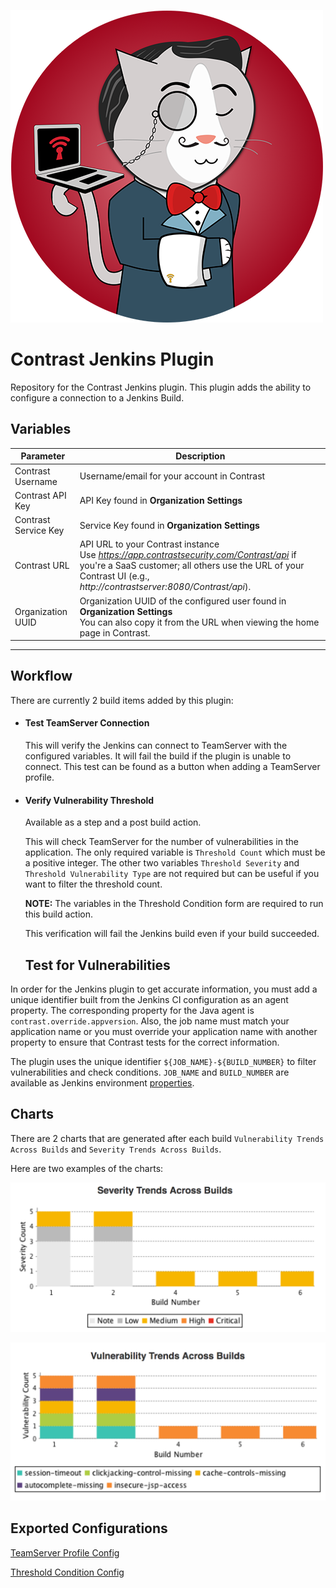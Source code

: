 <!--Jenkins Cat -->
![Jenkins Cat](img/jenkins-cat.png "Jenkins Cat" )

# Contrast Jenkins Plugin

Repository for the Contrast Jenkins plugin. This plugin adds the ability to configure a connection to a Jenkins Build.

## Variables

| Parameter                   | Description                                             |
|-----------------------------|---------------------------------------------------------|
| Contrast Username         | Username/email for your account in Contrast |
| Contrast API Key          | API Key found in **Organization Settings**                |
| Contrast Service Key      | Service Key found in **Organization Settings**             |
| Contrast URL          | API URL to your Contrast instance <BR> Use *https://app.contrastsecurity.com/Contrast/api* if you're a SaaS customer; all others use the URL of your Contrast UI (e.g., *http://contrastserver:8080/Contrast/api*). |
| Organization UUID | Organization UUID of the configured user found in **Organization Settings** <BR> You can also copy it from the URL when viewing the home page in Contrast. |

---

## Workflow

There are currently 2 build items added by this plugin:

* #### Test TeamServer Connection

    This will verify the Jenkins can connect to TeamServer with the configured variables. It will fail the build if the plugin is unable to connect. This test can be found as a button when adding a TeamServer profile.

* #### Verify Vulnerability Threshold

    Available as a step and a post build action.

    This will check TeamServer for the number of vulnerabilities in the application. The only required variable is `Threshold Count` which must be a positive integer. The other two variables `Threshold Severity` and `Threshold Vulnerability Type` are not required but can be useful if you want to filter the threshold count.
    
    **NOTE:** The variables in the Threshold Condition form are required to run this build action.
    
    This verification will fail the Jenkins build even if your build succeeded.

	## Test for Vulnerabilities

In order for the Jenkins plugin to get accurate information, you must add a unique identifier built from the Jenkins CI configuration as an agent property. The corresponding property for the Java agent is `contrast.override.appversion`. Also, the job name must match your application name or you must override your application name with another property to ensure that Contrast tests for the correct information.

The plugin uses the unique identifier `${JOB_NAME}-${BUILD_NUMBER}` to filter vulnerabilities and check conditions. `JOB_NAME` and `BUILD_NUMBER` are available as Jenkins environment <a href="https://wiki.jenkins-ci.org/display/JENKINS/Building+a+software+project">properties</a>.
    
## Charts

There are 2 charts that are generated after each build `Vulnerability Trends Across Builds` and `Severity Trends Across Builds`.

Here are two examples of the charts:

![Severity Trends Across Builds](img/severity_trends.png)

![Vulnerability Trends Across Builds](img/vuln_trends.png)

## Exported Configurations

[TeamServer Profile Config](contrastPluginConfig.xml)

[Threshold Condition Config](vulnerabilityTrendRecorderConfig.xml)

